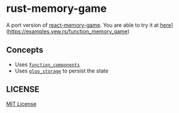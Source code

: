 # rust-memory-game


A port version of [react-memory-game](https://github.com/leftstick/react-memory-game). You are able to try it at [here](https://img.shields.io/website?label=demo&url=https%3A%2F%2Fexamples.yew.rs%2Ffunction_memory_game)](https://examples.yew.rs/function_memory_game)

## Concepts

- Uses [`function_components`](https://yew.rs/docs/next/concepts/function-components)
- Uses [`gloo_storage`](https://gloo-rs.web.app/docs/storage) to persist the state



## LICENSE

[MIT License](https://raw.githubusercontent.com/yewstack/yew/examples/function_memory_game/master/LICENSE)
